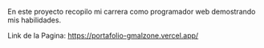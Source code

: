 En este proyecto recopilo mi carrera como programador web demostrando mis habilidades.

Link de la Pagina: https://portafolio-gmalzone.vercel.app/
